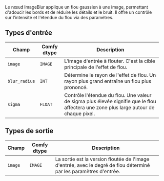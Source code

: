 
Le nœud ImageBlur applique un flou gaussien à une image, permettant d'adoucir les bords et de réduire les détails et le bruit. Il offre un contrôle sur l'intensité et l'étendue du flou via des paramètres.
## Types d'entrée

| Champ          | Comfy dtype | Description                                                                   |
|----------------|-------------|-------------------------------------------------------------------------------|
| `image`        | `IMAGE`     | L'image d'entrée à flouter. C'est la cible principale de l'effet de flou. |
| `blur_radius`  | `INT`       | Détermine le rayon de l'effet de flou. Un rayon plus grand entraîne un flou plus prononcé. |
| `sigma`        | `FLOAT`     | Contrôle l'étendue du flou. Une valeur de sigma plus élevée signifie que le flou affectera une zone plus large autour de chaque pixel. |

## Types de sortie

| Champ | Comfy dtype | Description                                                              |
|-------|-------------|--------------------------------------------------------------------------|
| `image`| `IMAGE`     | La sortie est la version floutée de l'image d'entrée, avec le degré de flou déterminé par les paramètres d'entrée. |